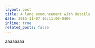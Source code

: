 ```yaml
---
layout: post
title: A long announcement with details
date: 2015-11-07 16:11:00-0400
inline: true
related_posts: false
---
```


aaaaaaaa
